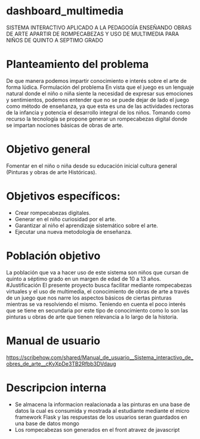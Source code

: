# dashboard_multimedia

SISTEMA INTERACTIVO APLICADO A LA PEDAGOGÍA ENSEÑANDO OBRAS DE ARTE APARTIR DE ROMPECABEZAS Y USO DE MULTIMEDIA PARA NIÑOS DE QUINTO A SEPTIMO GRADO

# Planteamiento del problema 
De que manera podemos impartir conocimiento e interés sobre el arte de forma lúdica.
Formulación del problema
En vista que el juego es un lenguaje natural donde el niño o niña siente la necesidad de expresar sus emociones y sentimientos, podemos entender que no se puede dejar de lado el juego como método de enseñanza, ya que esta es una de las actividades rectoras de la infancia y potencia el desarrollo integral de los niños.
Tomando como recurso la tecnología se propone generar un rompecabezas digital donde se impartan nociones básicas de obras de arte.
# Objetivo general
Fomentar en el niño o niña desde su educación inicial cultura general (Pinturas y obras de arte Históricas).
# Objetivos específicos:
-	Crear rompecabezas digitales.
-	Generar en el niño curiosidad por el arte.
-	Garantizar al niño el aprendizaje sistemático sobre el arte.
-	Ejecutar una nueva metodología de enseñanza.
# Población objetivo
La población que va a hacer uso de este sistema son niños que cursan de quinto a séptimo grado en un margen de edad de 10 a 13 años.
#Justificación 
El presente proyecto busca facilitar mediante rompecabezas virtuales y el uso de multimedia, el conocimiento de obras de arte a través de un juego que nos narre los aspectos básicos de ciertas pinturas mientras se va resolviendo el mismo. Teniendo en cuenta el poco interés que se tiene en secundaria por este tipo de conocimiento como lo son las pinturas u obras de arte que tienen relevancia a lo largo de la historia.

# Manual de usuario
https://scribehow.com/shared/Manual_de_usuario__Sistema_interactivo_de_obres_de_arte__cKyXpDe3TB2Rfbb3DVdaug

# Descripcion interna
- Se almacena la informacion realacionada a las pinturas en una base de datos la cual es consumida y mostrada al estudiante mediante el  micro framework  Flask y las respuestas de los usuarios seran guardados en una base de datos mongo 
- Los rompecabezas son generados en el front atravez de javascript
